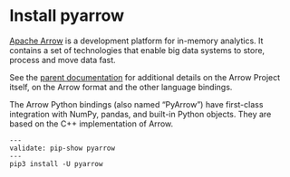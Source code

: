 # Install pyarrow

[Apache Arrow](https://arrow.apache.org/docs/index.html) is a
development platform for in-memory analytics. It contains a set of
technologies that enable big data systems to store, process and move
data fast.

See the [parent
documentation](https://arrow.apache.org/docs/index.html) for
additional details on the Arrow Project itself, on the Arrow format
and the other language bindings.

The Arrow Python bindings (also named “PyArrow”) have first-class
integration with NumPy, pandas, and built-in Python objects. They are
based on the C++ implementation of Arrow.

```shell
---
validate: pip-show pyarrow
---
pip3 install -U pyarrow
```
